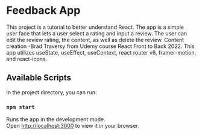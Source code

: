 # Feedback App

This project is a tutorial to better understand React. The app is a simple user face that lets a user select a rating and input a review. The user can edit the review rating, the content, as well as delete the review. Content creation -Brad Traversy from Udemy course React Front to Back 2022. This app utilizes useState, useEffect, useContext, react router v6, framer-motion, and react-icons. 

## Available Scripts

In the project directory, you can run:

### `npm start`

Runs the app in the development mode.\
Open [http://localhost:3000](http://localhost:3000) to view it in your browser.
